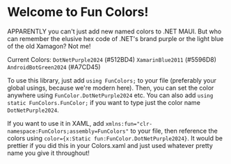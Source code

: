 # Welcome to Fun Colors!

APPARENTLY you can't just add new named colors to .NET MAUI. But who can remember the elusive hex code of .NET's brand purple or the light blue of the old Xamagon? Not me!

Current Colors:
`DotNetPurple2024` (#512BD4)
`XamarinBlue2011` (#5596D8)
`AndroidBotGreen2024` (#A7CD45)


To use this library, just add `using FunColors;` to your file (preferably your global usings, because we're modern here). Then, you can set the color anywhere using `FunColor.DotNetPurple2024` etc. You can also add `using static FunColors.FunColor;` if you want to type just the color name `DotNetPurple2024`.

If you want to use it in XAML, add `xmlns:fun="clr-namespace:FunColors;assembly=FunColors"` to your file, then reference the colors using `color={x:Static fun:FunColor.DotNetPurple2024}`. It would be prettier if you did this in your Colors.xaml and just used whatever pretty name you give it throughout!

